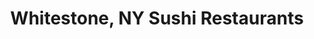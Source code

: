 ---
layout: city
title: Whitestone, NY Sushi Restaurants
permalink: /new-york/whitestone/
stateAbbr: NY
stateName: New York
cityName: Whitestone
---